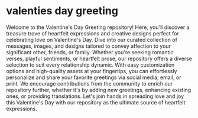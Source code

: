 # valenties day greeting
 Welcome to the Valentine's Day Greeting repository! Here, you'll discover a treasure trove of heartfelt expressions and creative designs perfect for celebrating love on Valentine's Day. Dive into our curated collection of messages, images, and designs tailored to convey affection to your significant other, friends, or family. Whether you're seeking romantic verses, playful sentiments, or heartfelt prose, our repository offers a diverse selection to suit every relationship dynamic. With easy customization options and high-quality assets at your fingertips, you can effortlessly personalize and share your favorite greetings via social media, email, or print. We encourage contributions from the community to enrich our repository further, whether it's by adding new greetings, enhancing existing ones, or providing translations. Let's join hands in spreading love and joy this Valentine's Day with our repository as the ultimate source of heartfelt expressions.
